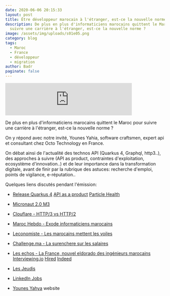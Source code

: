 ```yaml
---
date: 2020-06-06 20:15:33
layout: post
title: Être développeur marocain à l'étranger, est-ce la nouvelle norme ?
description: De plus en plus d'informaticiens marocains quittent le Maroc pour
  suivre une carrière à l'étranger, est-ce la nouvelle norme ?
image: /assets/img/uploads/s01e05.png
category: blog
tags:
  - Maroc
  - France
  - développeur
  - migration
author: Badr
paginate: false
---
```

<iframe src="https://anchor.fm/devcastma/embed/episodes/S01E05---tre-dveloppeur-marocain--ltranger--est-ce-la-nouvelle-norme-ef2nbm" height="102px" width="400px" frameborder="0" scrolling="no"></iframe>

De plus en plus d'informaticiens marocains quittent le Maroc pour suivre une carrière à l'étranger, est-ce la nouvelle norme ?

On y répond avec notre invité, Younes Yahia, software craftsmen, expert api et consultant chez Octo Technology en France.

On débat ainsi de l'actualité des technos API (Quarkus 4, Graphql, http3..), des approches à suivre (API as product, contraintes d'exploitation, ecosystème d'innovation..) et de leur importance dans la transformation digitale, avant de finir par la rubrique des astuces: recherche d'emploi, points de vigilance, e-réputation..

Quelques liens discutés pendant l'émission:

- [Release Quarkus 4](https://quarkus.io/blog/quarkus-1-4-final-released/)  [API as a product](https://medium.com/apis-and-digital-transformation/how-apis-become-api-products-580b5c01b96f#:~:text=API%20products%20enable%20data%20sources,fast%20in%20the%20modern%20economy.) [Particle Health](https://www.particlehealth.com/) 
- [Micronaut 2.0 M3](https://objectcomputing.com/news/2020/04/30/micronaut-20-m3-big-boost-serverless-and-micronaut-launch) 
- [Clouflare - HTTP/3 vs HTTP/2](https://blog.cloudflare.com/http-3-vs-http-2/) 
- [Maroc Hebdo - Exode informaticiens marocains](https://www.maroc-hebdo.press.ma/exodes-informaticiens-marocains-sepoursuit)
- [Leconomiste - Les marocains mettent les voiles](https://www.leconomiste.com/article/1023706-recrutement-les-informaticiens-mettent-les-voiles) 

- [Challenge.ma - La surenchere sur les salaires](https://www.challenge.ma/technologies-de-linformation-surenchere-sur-les-salaires-72913/)

- [Les echos - La France, nouvel eldorado des ingénieurs marocains](https://start.lesechos.fr/innovations-startups/tech-futur/la-france-nouvel-eldorado-des-ingenieurs-marocains-1175582) [Interviewing.io](https://interviewing.io/) [Hired](https://hired.com/) [Indeed](https://ma.indeed.com/)

- [Les Jeudis](https://www.lesjeudis.com/)

 - [LinkedIn Jobs](https://www.linkedin.com/jobs)

  - [Younes Yahya](https://yahyayouness.com/) website